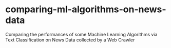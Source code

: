 # comparing-ml-algorithms-on-news-data
Comparing the performances of some Machine Learning Algorithms via Text Classification on News Data collected by a Web Crawler
